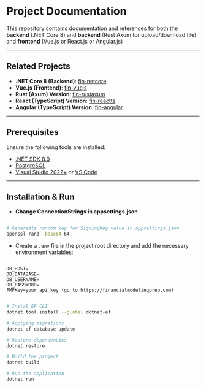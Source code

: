 # Project Documentation

This repository contains documentation and references for both the **backend** (.NET Core 8) and **backend** (Rust Axum for upload/download file) and **frontend** (Vue.js or React.js or Angular.js)

---

## Related Projects

- **.NET Core 8 (Backend)**: [fin-netcore](https://github.com/HairulDev/fin-netcore)
- **Vue.js (Frontend)**: [fin-vuejs](https://github.com/HairulDev/fin-vuejs)
- **Rust (Axum) Version**: [fin-rustaxum](https://github.com/HairulDev/fin-rustaxum)
- **React (TypeScript) Version**: [fin-reactts](https://github.com/HairulDev/fin-reactts)
- **Angular (TypeScript) Version**: [fin-angular](https://github.com/HairulDev/fin-angular)

---

## Prerequisites

Ensure the following tools are installed:

- [.NET SDK 8.0](https://dotnet.microsoft.com/en-us/download/dotnet/8.0)
- [PostgreSQL](https://www.postgresql.org/download/)
- [Visual Studio 2022+](https://visualstudio.microsoft.com/) or [VS Code](https://code.visualstudio.com/)

---


## Installation & Run

- **Change ConnectionStrings in appsettings.json**

```bash

# Genereate random key for SigningKey value in appsettings.json
openssl rand -base64 64

```

- Create a `.env` file in the project root directory and add the necessary environment variables:

```env

DB_HOST=
DB_DATABASE=
DB_USERNAME=
DB_PASSWORD=
FMPKey=your_api_key (go to https://financialmodelingprep.com)

```


```bash

# Instal EF CLI
dotnet tool install --global dotnet-ef

# Applying migrations
dotnet ef database update

# Restore dependencies
dotnet restore

# Build the project
dotnet build

# Run the application
dotnet run

